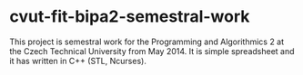 # cvut-fit-bipa2-semestral-work
This project is semestral work for the Programming and Algorithmics 2
at the Czech Technical University from May 2014.
It is simple spreadsheet and it has written in C++ (STL, Ncurses).
